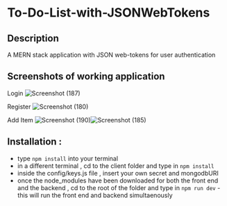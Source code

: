 # To-Do-List-with-JSONWebTokens

## Description
A MERN stack application with JSON web-tokens for user authentication

## Screenshots of working application

Login 
![Screenshot (187)](https://user-images.githubusercontent.com/81366533/125214160-c9f27480-e2b5-11eb-9ac7-afde3af9c402.png)


Register
![Screenshot (180)](https://user-images.githubusercontent.com/81366533/125214192-f0b0ab00-e2b5-11eb-975c-6b3356653896.png)


Add Item
![Screenshot (190)](https://user-images.githubusercontent.com/81366533/125214315-c14e6e00-e2b6-11eb-884d-825d6ce29a3e.png)![Screenshot (185)](https://user-images.githubusercontent.com/81366533/125214325-d0352080-e2b6-11eb-9645-9972a3ba03d3.png)


## Installation :
- type `npm install` into your terminal
- in a different terminal , cd to the client folder and type in `npm install`
- inside the config/keys.js file , insert your own secret and mongodbURI
- once the node_modules have been downloaded for both the front end and the backend , cd to the root of the folder and type in `npm run dev` - this will run the front end and backend simultaenously
